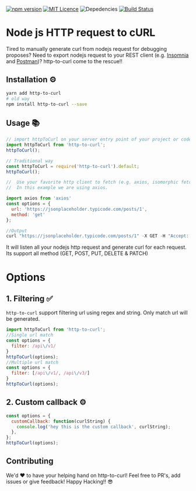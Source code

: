 [![npm version](https://badge.fury.io/js/http-to-curl.svg)](https://badge.fury.io/js/http-to-curl)
[![MIT Licence](https://badges.frapsoft.com/os/mit/mit.svg?v=103)](https://opensource.org/licenses/mit-license.php)
![Depedencies](https://david-dm.org/drgx/http-to-curl.svg)
[![Build Status](https://travis-ci.org/drgx/http-to-curl.svg?branch=master)](https://travis-ci.org/drgx/http-to-curl)

# Node js HTTP request to cURL

Tired to manually generate curl from nodejs request for debugging proposes? Need to export nodejs request to your REST client (e.g. [Insomnia](https://insomnia.rest/) and [Postman](https://www.getpostman.com/))? http-to-curl come to the rescue!!

## Installation ⚙️

```sh
yarn add http-to-curl
# old way
npm install http-to-curl --save
```

## Usage 📚

```js
// import httpToCurl on your server entry point of your project or code (e.g. server.js / index.js)
import httpToCurl from 'http-to-curl';
httpToCurl();

// Traditional way
const httpToCurl = require('http-to-curl').default;
httpToCurl();

//  Use your favorite http client to fetch (e.g. axios, isomorphic fetch or even vanilla request) all works well with http-to-curl.
//  In this example we are using axios.

import axios from 'axios'
const options = {
  url: 'https://jsonplaceholder.typicode.com/posts/1',
  method: 'get'
};

//Output
curl "https://jsonplaceholder.typicode.com/posts/1" -X GET -H "Accept: application/json, text/plain, */*" -H "User-Agent: axios/0.18.0"
```

It will listen all your nodejs http request and generate curl for each request. Its support all method (GET, POST, PUT, DELETE & PATCH)

# Options

## 1. Filtering ✅

`http-to-curl` support filtering url using regex and string. Only match url will be generated.

```js
import httpToCurl from 'http-to-curl';
//Single url match
const options = {
  filter: /api\/v1/
}
httpToCurl(options);
//Multiple url match
const options = {
  filter: [/api\/v1/, /api\/v3/]
}
httpToCurl(options);
```

## 2. Custom callback ⚙️

```js
const options = {
  customCallback: function(curlString) {
    console.log('hey this is the custom callback', curlString);
  },
};
httpToCurl(options);
```

## Contributing

We'd ❤️ to have your helping hand on http-to-curl! Feel free to PR's, add issues or give feedback! Happy Hacking!! 😎
